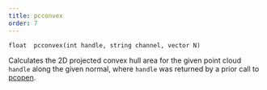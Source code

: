 ```yaml
---
title: pcconvex
order: 7
---
```

`float  pcconvex(int handle, string channel, vector N)`

Calculates the 2D projected convex hull area for the given point cloud `handle`
along the given normal, where `handle` was returned by a prior call to [pcopen](./pcopen "Returns a handle to a point cloud file.").
